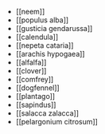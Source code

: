 - [[neem]]
- [[populus alba]]
- [[gusticia gendarussa]]
- [[calendula]]
- [[nepeta cataria]]
- [[arachis hypogaea]]
- [[alfalfa]]
- [[clover]]
- [[comfrey]]
- [[dogfennel]]
- [[plantago]]
- [[sapindus]]
- [[salacca zalacca]]
- [[pelargonium citrosum]]